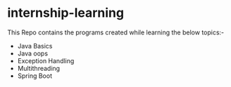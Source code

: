 # internship-learning

This Repo contains the programs created while learning the below topics:-
- Java Basics
- Java oops
- Exception Handling
- Multithreading
- Spring Boot
